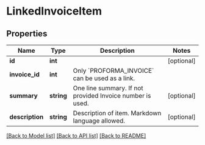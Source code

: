 # LinkedInvoiceItem

## Properties
Name | Type | Description | Notes
------------ | ------------- | ------------- | -------------
**id** | **int** |  | [optional] 
**invoice_id** | **int** | Only &#x60;PROFORMA_INVOICE&#x60; can be used as a link. | 
**summary** | **string** | One line summary. If not provided Invoice number is used. | [optional] 
**description** | **string** | Description of item. Markdown language allowed. | [optional] 

[[Back to Model list]](../README.md#documentation-for-models) [[Back to API list]](../README.md#documentation-for-api-endpoints) [[Back to README]](../README.md)


